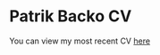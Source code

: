 # Patrik Backo CV
You can view my most recent CV [here](https://nbviewer.org/github/PatrikBacko/Resume/blob/main/Patrik_Backo-CV.pdf)
